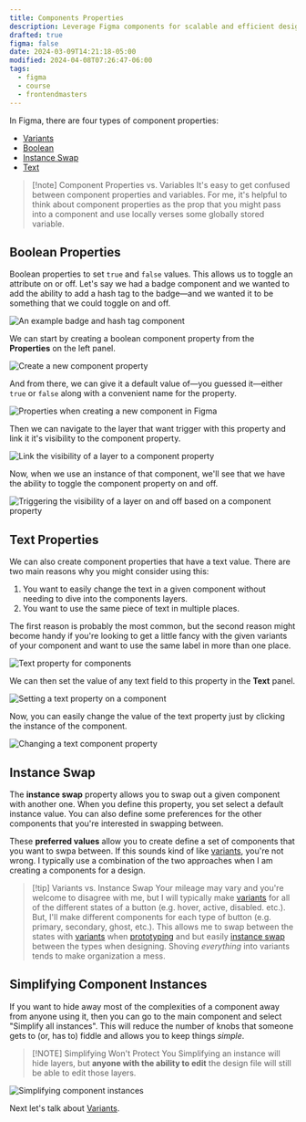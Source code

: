 ```yaml
---
title: Components Properties
description: Leverage Figma components for scalable and efficient design. Create, reuse, and manage elements easily for consistency and collaboration across projects.
drafted: true
figma: false
date: 2024-03-09T14:21:18-05:00
modified: 2024-04-08T07:26:47-06:00
tags:
  - figma
  - course
  - frontendmasters
---
```


In Figma, there are four types of component properties:

- [Variants](variants.md)
- [Boolean](#boolean-properties)
- [Instance Swap](#simplifying-component-instances)
- [Text](#text-properties)

> [!note] Component Properties vs. Variables
> It's easy to get confused between component properties and variables. For me, it's helpful to think about component properties as the prop that you might pass into a component and use locally verses some globally stored variable.

## Boolean Properties

Boolean properties to set `true` and `false` values. This allows us to toggle an attribute on or off. Let's say we had a badge component and we wanted to add the ability to add a hash tag to the badge—and we wanted it to be something that we could toggle on and off.

![An example badge and hash tag component](../../assets/figma-badge-component.png)

We can start by creating a boolean component property from the **Properties** on the left panel.

![Create a new component property](../../assets/figma-create-component-property.png)

And from there, we can give it a default value of—you guessed it—either `true` or `false` along with a convenient name for the property.

![Properties when creating a new component in Figma](../../assets/figma-component-property-settings.png)

Then we can navigate to the layer that want trigger with this property and link it it's visibility to the component property.

![Link the visibility of a layer to a component property](../../assets/figma-visibility-based-on-component-property.png)

Now, when we use an instance of that component, we'll see that we have the ability to toggle the component property on and off.

![Triggering the visibility of a layer on and off based on a component property](../../assets/figma-component-property-on-instance.gif)

## Text Properties

We can also create component properties that have a text value. There are two main reasons why you might consider using this:

1. You want to easily change the text in a given component without needing to dive into the components layers.
2. You want to use the same piece of text in multiple places.

The first reason is probably the most common, but the second reason might become handy if you're looking to get a little fancy with the given variants of your component and want to use the same label in more than one place.

![Text property for components](../../assets/figma-component-property-text.png)

We can then set the value of any text field to this property in the **Text** panel.

![Setting a text property on a component](../../assets/figma-setting-a-text-property.png)

Now, you can easily change the value of the text property just by clicking the instance of the component.

![Changing a text component property](../../assets/figma-component-property-change-label.gif)

## Instance Swap

The **instance swap** property allows you to swap out a given component with another one. When you define this property, you set select a default instance value. You can also define some preferences for the other components that you're interested in swapping between.

These **preferred values** allow you to create define a set of components that you want to swpa between. If this sounds kind of like [variants](variants.md), you're not wrong. I typically use a combination of the two approaches when I am creating a components for a design.

> [!tip] Variants vs. Instance Swap
> Your mileage may vary and you're welcome to disagree with me, but I will typically make [variants](variants.md) for all of the different states of a button (e.g. hover, active, disabled. etc.). But, I'll make different components for each type of button (e.g. primary, secondary, ghost, etc.). This allows me to swap between the states with [variants](variants.md) when [prototyping](prototyping.md) and but easily [instance swap](#instance-swap) between the types when designing. Shoving _everything_ into variants tends to make organization a mess.

## Simplifying Component Instances

If you want to hide away most of the complexities of a component away from anyone using it, then you can go to the main component and select "Simplify all instances". This will reduce the number of knobs that someone gets to (or, has to) fiddle and allows you to keep things _simple_.

> [!NOTE] Simplifying Won't Protect You
> Simplifying an instance will hide layers, but **anyone with the ability to edit** the design file will still be able to edit those layers.

![Simplifying component instances](../../assets/figma-simplify-component-instance.gif)

Next let's talk about [Variants](variants.md).
